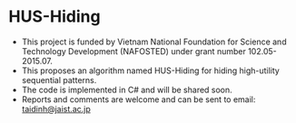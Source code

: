 # HUS-Hiding
- This project is funded by Vietnam National Foundation for Science and Technology Development (NAFOSTED) under grant number 102.05-2015.07.
- This proposes an algorithm named HUS-Hiding for hiding high-utility sequential patterns.
- The code is implemented in C# and will be shared soon.
- Reports and comments are welcome and can be sent to email: taidinh@jaist.ac.jp
